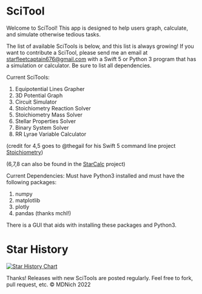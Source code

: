 # SciTool
Welcome to SciTool!
This app is designed to help users graph, calculate, and simulate otherwise tedious tasks.

The list of available SciTools is below, and this list is always growing!
If you want to contribute a SciTool, please send me an email at starfleetcaptain676@gmail.com
with a Swift 5 or Python 3 program that has a simulation or calculator. Be sure to list all dependencies.

Current SciTools: 
1. Equipotential Lines Grapher
2. 3D Potential Graph
3. Circuit Simulator
4. Stoichiometry Reaction Solver
5. Stoichiometry Mass Solver
6. Stellar Properties Solver
7. Binary System Solver
8. RR Lyrae Variable Calculator

(credit for 4,5 goes to @thegail for his Swift 5 command line project [Stoichiometry](https://github.com/thegail/Stoichiometry))

(6,7,8 can also be found in the [StarCalc](https://github.com/mdnich/starcalc) project)

Current Dependencies: Must have Python3 installed and must have the following packages:
1. numpy
2. matplotlib
3. plotly
4. pandas (thanks mchl!)

There is a GUI that aids with installing these packages and Python3.

# Star History


[![Star History Chart](https://star-history.com/embed?secret=Z2hwXzJUQkpJMGN5UkQwVHBXeWNOZnBkQlppS2VPd0txNDAxOFlTcQ==#MDNich/SciTool&Date)](https://star-history.com/embed?secret=Z2hwXzJUQkpJMGN5UkQwVHBXeWNOZnBkQlppS2VPd0txNDAxOFlTcQ==#MDNich/SciTool&Date)





Thanks!
Releases with new SciTools are posted regularly.
Feel free to fork, pull request, etc.
© MDNich 2022


